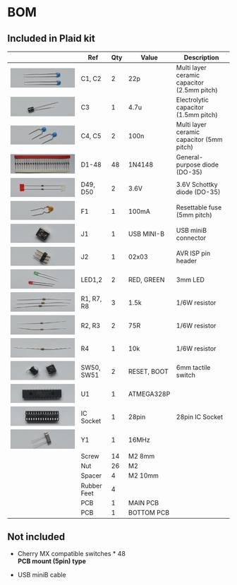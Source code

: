 # BOM 
## Included in Plaid kit
|                                   | Ref         | Qty | Value               | Description                                 |
|-----------------------------------|-------------|-----|---------------------|---------------------------------------------|
| ![22pF](./img/parts/P1020154.JPG) | C1, C2      | 2   | 22p                 | Multi layer ceramic capacitor (2.5mm pitch) |
| ![4.7uF](./img/parts/P1020157.JPG)              | C3          | 1   | 4.7u                | Electrolytic capacitor (1.5mm pitch)        |
| ![100nF](./img/parts/P1020155.JPG)              | C4, C5      | 2   | 100n                | Multi layer ceramic capacitor (5mm pitch)   |
| ![1N4148](./img/parts/P1020138.JPG)              | D1-48       | 48  | 1N4148              | General-purpose diode (DO-35)               |
| ![3.6V](./img/parts/P1020151.JPG)              | D49, D50    | 2   | 3.6V                | 3.6V Schottky diode (DO-35)                 |
| ![fuse](./img/parts/P1020156.JPG)              | F1          | 1   | 100mA               | Resettable fuse (5mm pitch)                 |
| ![USB](./img/parts/P1020147.JPG)              | J1          | 1   | USB MINI-B          | USB miniB connector                         |
| ![2x3](./img/parts/P1020158.JPG)              | J2          | 1   | 02x03               | AVR ISP pin header                          |
| ![LED](./img/parts/P1020159.JPG)              | LED1,2      | 2   | RED, GREEN              | 3mm LED                                     |
| ![1.5k](./img/parts/P1020161.JPG)              | R1, R7, R8  | 3   | 1.5k                | 1/6W resistor                               |
| ![75R](./img/parts/P1020160.JPG)              | R2, R3      | 2   | 75R                 | 1/6W resistor                               |
| ![10k](./img/parts/P1020162.JPG)              | R4          | 1   | 10k                 | 1/6W resistor                               |
| ![](./img/parts/P1020153.JPG)              | SW50, SW51     | 2   | RESET, BOOT         | 6mm tactile switch                          |
| ![](./img/parts/P1020149.JPG)              | U1          | 1   | ATMEGA328P          |                                             |
| ![](./img/parts/P1020148.JPG)              | IC Socket   | 1   | 28pin               | 28pin IC Socket                             |
| ![](./img/parts/P1020150.JPG)              | Y1          | 1   | 16MHz               |                                             |
|                                    | Screw       | 14  | M2 8mm              |                                             |
|                                    | Nut         | 26  | M2                  |                                             |
|                                    | Spacer      | 4   | M2 10mm             |                                             |
|                                    | Rubber Feet | 4   |                     |                                             |
|                                   | PCB         | 1   | MAIN PCB            |                                             |
|                                   | PCB         | 1   | BOTTOM PCB          |                                             |

## Not included
- Cherry MX compatible switches * 48   
**PCB mount (5pin) type**

- USB miniB cable
